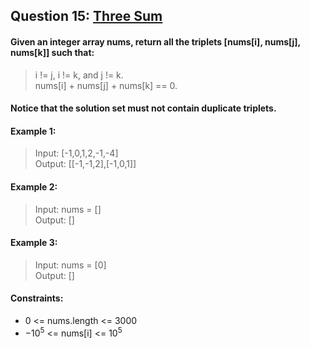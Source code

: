 ﻿## Question 15: [Three Sum](https://leetcode-cn.com/problems/3sum/)
#### Given an integer array nums, return all the triplets [nums[i], nums[j], nums[k]] such that:
> i != j, i != k, and j != k.  
> nums[i] + nums[j] + nums[k] == 0.
#### Notice that the solution set must not contain duplicate triplets.

#### Example 1:
> Input:  [-1,0,1,2,-1,-4]  
> Output: [[-1,-1,2],[-1,0,1]]

#### Example 2:  
> Input: nums = []  
> Output: []

#### Example 3:
> Input: nums = [0]  
> Output: []

#### Constraints:
* 0 <= nums.length <= 3000  
* $-10^5$ <= nums[i] <= $10^5$